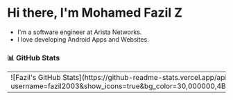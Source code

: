 # Hi there, I'm Mohamed Fazil Z
- I'm a software engineer at Arista Networks.
- I love developing Android Apps and Websites.

### 📊 **GitHub Stats**

<table>
  <tr>
    <td valign="top" width="50%">
      ![Fazil's GitHub Stats](https://github-readme-stats.vercel.app/api?username=fazil2003&show_icons=true&bg_color=30,000000,4B0082&title_color=ffffff&text_color=ffffff&icon_color=8A2BE2)
    </td>
    <td valign="top" width="50%">
      ![Top Languages](https://github-readme-stats.vercel.app/api/top-langs/?username=fazil2003&layout=compact&bg_color=30,000000,4B0082&title_color=ffffff&text_color=ffffff)
    </td>
  </tr>
</table>

<!-- [![Hits](https://hits.seeyoufarm.com/api/count/incr/badge.svg?url=https%3A%2F%2Fgithub.com%2Ffazil2003%2Feasydsi&count_bg=%2379C83D&title_bg=%23555555&icon=&icon_color=%23E7E7E7&title=hits&edge_flat=false)](https://hits.seeyoufarm.com) -->

<!--
![visitors](https://visitor-badge.glitch.me/badge?page_id=samyukthagopalsamy.samyukthagopalsamy) 
-->
